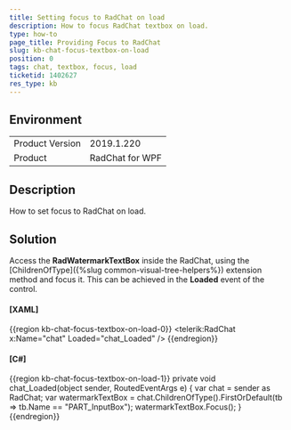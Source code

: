 ```yaml
---
title: Setting focus to RadChat on load
description: How to focus RadChat textbox on load.
type: how-to
page_title: Providing Focus to RadChat
slug: kb-chat-focus-textbox-on-load
position: 0
tags: chat, textbox, focus, load
ticketid: 1402627
res_type: kb
---
```


## Environment
<table>
	<tr>
		<td>Product Version</td>
		<td>2019.1.220</td>
	</tr>
	<tr>
		<td>Product</td>
		<td>RadChat for WPF</td>
	</tr>
</table>


## Description

How to set focus to RadChat on load.

## Solution

Access the __RadWatermarkTextBox__ inside the RadChat, using the [ChildrenOfType]({%slug common-visual-tree-helpers%}) extension method and focus it. This can be achieved in the __Loaded__ event of the control.

#### __[XAML]__
{{region kb-chat-focus-textbox-on-load-0}}
	<telerik:RadChat x:Name="chat" Loaded="chat_Loaded" />
{{endregion}}

#### __[C#]__
{{region kb-chat-focus-textbox-on-load-1}}
	private void chat_Loaded(object sender, RoutedEventArgs e)
    {
        var chat = sender as RadChat;
        var watermarkTextBox = chat.ChildrenOfType<RadWatermarkTextBox>().FirstOrDefault(tb => tb.Name == "PART_InputBox");
        watermarkTextBox.Focus();
    }
{{endregion}}
